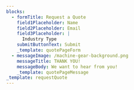 ```yaml
---
blocks:
  - formTitle: Request a Quote
    field1Placeholder: Name
    field2Placeholder: Email
    field3Placeholder: |
      Industry Type
    submitButtonText: Submit
    _template: quotePageForm
  - messageImage: /machine-gear-background.png
    messageTitle: THANK YOU!
    messageBody: We want to hear from you!
    _template: quotePageMessage
_template: requestQuote
---
```


